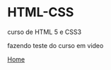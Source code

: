# HTML-CSS
 curso de HTML 5 e CSS3

 fazendo teste do curso em video


<a href="https://vittorfreitas03.github.io/HTML-CSS/EXERCICIOS/Desafio Criando Site/android">Home</a>